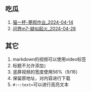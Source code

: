 ## 吃瓜
1. [猫一杯-寒假作业_2024-04-14](猫一杯-寒假作业/README.md)
2. [问界m7-疑似起火_2024-04-28](问界m7-疑似起火/README.md)

## 其它
1. markdown的视频可以使用video标签
2. 标题不允许添加`|`
3. 竖屏视频的宽度使用56%（9/16）
4. 保留原地址，对内容进行下载
5. `#:~:text=`可以进行高亮文本
